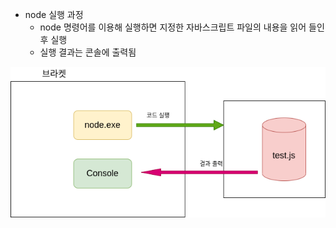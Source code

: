 - node 실행 과정
  - node 명령어를 이용해 실행하면 지정한 자바스크립트 파일의 내용을 읽어 들인 후 실행
  - 실행 결과는 콘솔에 출력됨

<img src="./img/1.png">